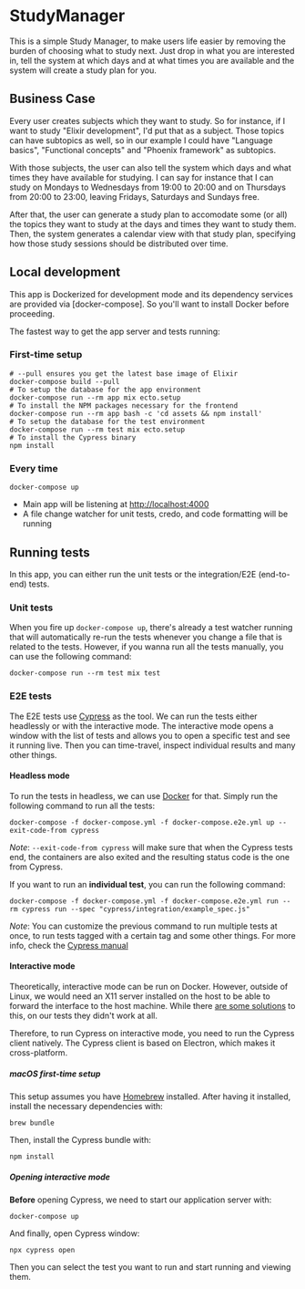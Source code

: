# StudyManager

This is a simple Study Manager, to make users life easier by removing the burden of choosing what to
study next. Just drop in what you are interested in, tell the system at which days and at what times
you are available and the system will create a study plan for you.

## Business Case

Every user creates subjects which they want to study. So for instance, if I want to study "Elixir
development", I'd put that as a subject. Those topics can have subtopics as well, so in our example
I could have "Language basics", "Functional concepts" and "Phoenix framework" as subtopics.

With those subjects, the user can also tell the system which days and what times they have available
for studying. I can say for instance that I can study on Mondays to Wednesdays from 19:00 to 20:00
and on Thursdays from 20:00 to 23:00, leaving Fridays, Saturdays and Sundays free.

After that, the user can generate a study plan to accomodate some (or all) the topics they want to
study at the days and times they want to study them. Then, the system generates a calendar view with
that study plan, specifying how those study sessions should be distributed over time.

## Local development

This app is Dockerized for development mode and its dependency services are provided via
[docker-compose]. So you'll want to install Docker before proceeding.

The fastest way to get the app server and tests running:

### First-time setup

```shell
# --pull ensures you get the latest base image of Elixir
docker-compose build --pull
# To setup the database for the app environment
docker-compose run --rm app mix ecto.setup
# To install the NPM packages necessary for the frontend
docker-compose run --rm app bash -c 'cd assets && npm install'
# To setup the database for the test environment
docker-compose run --rm test mix ecto.setup
# To install the Cypress binary
npm install
```

### Every time

```shell
docker-compose up
```

- Main app will be listening at [http://localhost:4000](http://localhost:4000)
- A file change watcher for unit tests, credo, and code formatting will be running

## Running tests

In this app, you can either run the unit tests or the integration/E2E (end-to-end) tests.

### Unit tests

When you fire up `docker-compose up`, there's already a test watcher running that will automatically
re-run the tests whenever you change a file that is related to the tests. However, if you wanna run
all the tests manually, you can use the following command:

```shell
docker-compose run --rm test mix test
```

### E2E tests

The E2E tests use [Cypress](https://www.cypress.io) as the tool. We can run the tests either
headlessly or with the interactive mode. The interactive mode opens a window with the list of tests
and allows you to open a specific test and see it running live. Then you can time-travel, inspect
individual results and many other things.

#### Headless mode

To run the tests in headless, we can use [Docker](https://www.docker.com) for that. Simply run the
following command to run all the tests:

```shell
docker-compose -f docker-compose.yml -f docker-compose.e2e.yml up --exit-code-from cypress
```

_Note_: `--exit-code-from cypress` will make sure that when the Cypress tests end, the containers
are also exited and the resulting status code is the one from Cypress.

If you want to run an **individual test**, you can run the following command:

```shell
docker-compose -f docker-compose.yml -f docker-compose.e2e.yml run --rm cypress run --spec "cypress/integration/example_spec.js"
```

_Note_: You can customize the previous command to run multiple tests at once, to run tests tagged
with a certain tag and some other things. For more info, check the
[Cypress manual](https://docs.cypress.io/guides/guides/command-line.html#cypress-run)

#### Interactive mode

Theoretically, interactive mode can be run on Docker. However, outside of Linux, we would need an
X11 server installed on the host to be able to forward the interface to the host machine. While
there
[are some solutions](https://www.cypress.io/blog/2019/05/02/run-cypress-with-a-single-docker-command/)
to this, on our tests they didn't work at all.

Therefore, to run Cypress on interactive mode, you need to run the Cypress client natively. The
Cypress client is based on Electron, which makes it cross-platform.

##### macOS first-time setup

This setup assumes you have [Homebrew](https://brew.sh) installed. After having it installed,
install the necessary dependencies with:

```shell
brew bundle
```

Then, install the Cypress bundle with:

```shell
npm install
```

##### Opening interactive mode

**Before** opening Cypress, we need to start our application server with:

```shell
docker-compose up
```

And finally, open Cypress window:

```shell
npx cypress open
```

Then you can select the test you want to run and start running and viewing them.
